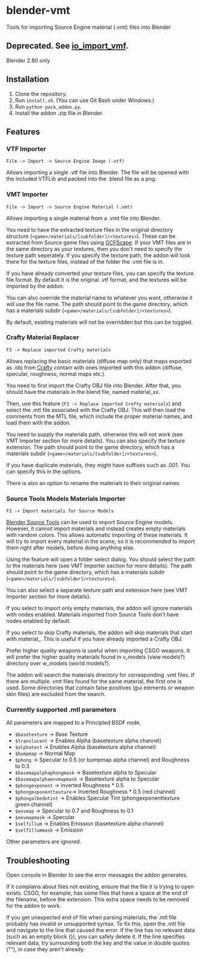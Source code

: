 # blender-vmt
Tools for importing Source Engine material (.vmt) files into Blender

## Deprecated. See [io_import_vmf](https://github.com/lasa01/io_import_vmf).

Blender 2.80 only

## Installation
1. Clone the repository.
2. Run `install.sh`. (You can use Git Bash under Windows.)
3. Run `python pack_addon.py`.
4. Install the addon .zip file in Blender.

## Features

### VTF Importer
`File -> Import -> Source Engine Image (.vtf)`

Allows importing a single .vtf file into Blender.
The file will be opened with the included VTFLib and packed into the .blend file as a png.

### VMT Importer
`File -> Import -> Source Engine Material (.vmt)`

Allows importing a single material from a .vmt file into Blender.

You need to have the extracted texture files in the original directory structure (`<game>/materials/[subfolder]/<textures>`).
These can be extracted from Source game files using [GCFScape](http://nemesis.thewavelength.net/index.php?p=25).
If your VMT files are in the same directory as your textures, then you don't need to specify the texture path seperately.
If you specify the texture path, the addon will look there for the texture files, instead of the folder the .vmt file is in.

If you have already converted your texture files, you can specify the texture file format.
By default it is the original .vtf format, and the textures will be imported by the addon.

You can also override the material name to whatever you want, otherwise it will use the file name.
The path should point to the game directory, which has a materials subdir (`<game>/materials/[subfolder]/<textures>`).

By default, existing materials will not be overridden but this can be toggled.

### Crafty Material Replacer
`F3 -> Replace imported Crafty materials`

Allows replacing the basic materials (diffuse map only)
that maps exported as .obj from [Crafty](http://nemesis.thewavelength.net/index.php?p=45)
contain with ones imported with this addon (diffuse, specular, roughness, normal maps etc.).

You need to first import the Crafty OBJ file into Blender.
After that, you should have the materials in the blend file, named material_xx.

Then, use this feature (`F3 -> Replace imported Crafty materials`) and select the .mtl file associated with the Crafty OBJ.
This will then load the comments from the MTL file, which include the proper material names, and load them with the addon.

You need to supply the materials path, otherwise this will not work (see VMT Importer section for more details).
You can also specify the texture extension.
The path should point to the game directory, which has a materials subdir (`<game>/materials/[subfolder]/<textures>`).

If you have duplicate materials, they might have suffixes such as .001.
You can specify this in the options.

There is also an option to rename the materials to their original names.

### Source Tools Models Materials Importer
`F3 -> Import materials for Source Models`

[Blender Source Tools](http://steamreview.org/BlenderSourceTools/) can be used to import Source Engine models.
However, it cannot import materials and instead creates empty materials with random colors.
This allows automatic importing of these materials.
It will try to import every material in the scene, so it is recommended to import them right after models, before doing anything else.

Using the feature will open a folder select dialog.
You should select the path to the materials here (see VMT Importer section for more details).
The path should point to the game directory, which has a materials subdir (`<game>/materials/[subfolder]/<textures>`).

You can also select a separate texture path and extension here (see VMT Importer section for more details).

If you select to import only empty materials, the addon will ignore materials with nodes enabled.
Materials imported from Source Tools don't have nodes enabled by default.

If you select to skip Crafty materials, the addon will skip materials that start with material_.
This is useful if you have already imported a Crafty OBJ.

Prefer higher quality weapons is useful when importing CSGO weapons.
It will prefer the higher quality materials found in v_models (view models?) directory over w_models (world models?).

The addon will search the materials directory for corresponding .vmt files.
If there are multiple .vmt files found for the same material, the first one is used.
Some directories that contain false positives (gui elements or weapon skin files) are excluded from the search.

### Currently supported .mtl parameters
All parameters are mapped to a Principled BSDF node.

- `$basetexture` -> Base Texture
- `$translucent` -> Enables Alpha (basetexture alpha channel)
- `$alphatest` -> Enables Alpha (basetexture alpha channel)
- `$bumpmap` -> Normal Map
- `$phong` -> Specular to 0.5 (or bumpmap alpha channel) and Roughness to 0.3
- `$basemapalphaphongmask` -> Basetexture alpha to Specular
- `$basemapalphaenvmapmask` -> Basetexture alpha to Specular
- `$phongexponent` -> Inverted Roughness * 0.5
- `$phongexponenttexture`-> Inverted Roughness * 0.5 (red channel)
- `$phongalbedotint` -> Enables Specular Tint (phongexponenttexture green channel)
- `$envmap` -> Specular to 0.7 and Roughness to 0.1
- `$envmapmask` -> Specular
- `$selfillum` -> Enables Emission (basetexture alpha channel)
- `$selfillummask` -> Emission

Other parameters are ignored.

## Troubleshooting
Open console in Blender to see the error messages the addon generates.

If it complains about files not existing, ensure that the file it is trying to open exists.
CSGO, for example, has some files that have a space at the end of the filename, before the extension.
This extra space needs to be removed for the addon to work.

If you get unexpected end of file when parsing materials, the .mtl file probably has invalid or unsupported syntax.
To fix this, open the .mtl file and navigate to the line that caused the error.
If the line has no relevant data (such as an empty block {}), you can safely delete it.
If the line specifies relevant data, try surrounding both the key and the value in double quotes (""), in case they aren't already.
